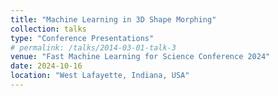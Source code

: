 ```yaml
---
title: "Machine Learning in 3D Shape Morphing"
collection: talks
type: "Conference Presentations"
# permalink: /talks/2014-03-01-talk-3
venue: "Fast Machine Learning for Science Conference 2024"
date: 2024-10-16
location: "West Lafayette, Indiana, USA"
---
```


<!-- This is a description of your conference proceedings talk, note the different field in type. You can put anything in this field. -->
